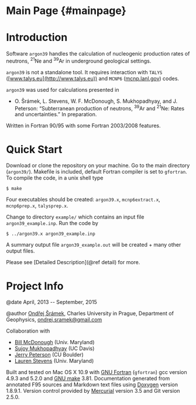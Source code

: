 Main Page                                    {#mainpage}
=========

# Introduction #

Software `argon39` handles the calculation of nucleogenic production rates of neutrons, <sup>21</sup>Ne and <sup>39</sup>Ar in underground geological settings. 

`argon39` is not a standalone tool. It requires interaction with `TALYS` ([www.talys.eu](http://www.talys.eu)) and `MCNP6` ([mcnp.lanl.gov](http://mcnp.lanl.gov)) codes.

`argon39` was used for calculations presented in

*  O. Šrámek, L. Stevens, W. F. McDonough, S. Mukhopadhyay, and J. Peterson: “Subterranean production of neutrons, <sup>39</sup>Ar and <sup>21</sup>Ne: Rates and uncertainties.” In preparation.

Written in Fortran 90/95 with some Fortran 2003/2008 features.


# Quick Start #

Download or clone the repository on your machine. Go to the main directory (`argon39/`). Makefile is included, default Fortran compiler is set to `gfortran`. To compile the code, in a unix shell type

    $ make 

Four executables should be created: `argon39.x`, `mcnp6extract.x`, `mcnp6prep.x`, `talysprep.x`.

Change to directory `example/` which contains an input file `argon39_example.inp`. Run the code by

    $ ../argon39.x argon39_example.inp

A summary output file `argon39_example.out` will be created + many other output files.

Please see [Detailed Description](@ref detail) for more.


# Project Info #

@date     April, 2013 -- September, 2015

@author   [Ondřej Šrámek](http://www.ondrejsramek.net), Charles University in Prague, Department of Geophysics, ondrej.sramek@gmail.com

Collaboration with 

* [Bill McDonough](https://www.geol.umd.edu/~mcdonoug/) (Univ. Maryland)
* [Sujoy Mukhopadhyay](http://mygeologypage.ucdavis.edu/sujoy/) (UC Davis)
* [Jerry Peterson](http://phys.colorado.edu/people/peterson-jerry) (CU Boulder)
* [Lauren Stevens](http://www2.chem.umd.edu/groups/beichhorn/Eichhorn_Research_Group/People/Pages/Lauren.html) (Univ. Maryland)

Built and tested on Mac OS X 10.9 with [GNU Fortran](http://gcc.gnu.org/fortran/) (`gfortran`) gcc version 4.9.3 and 5.2.0 and [GNU make](http://www.gnu.org/software/make/) 3.81. Documentation generated from annotated F95 sources and Markdown text files using [Doxygen](http://doxygen.org) version 1.8.9.1. Version control provided by [Mercurial](http://mercurial.selenic.com/) version 3.5 and Git version 2.5.0.

